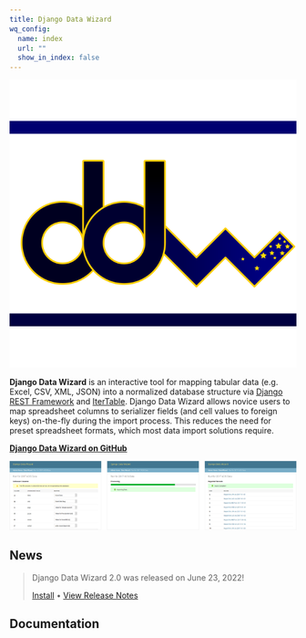 ```yaml
---
title: Django Data Wizard
wq_config:
  name: index
  url: ""
  show_in_index: false
---
```


![Django Data Wizard logo](./images/django-data-wizard.svg)

**Django Data Wizard** is an interactive tool for mapping tabular data (e.g. Excel, CSV, XML, JSON) into a normalized database structure via [Django REST Framework](https://www.django-rest-framework.org/) and [IterTable](./itertable/index.md).  Django Data Wizard allows novice users to map spreadsheet columns to serializer fields (and cell values to foreign keys) on-the-fly during the import process.  This reduces the need for preset spreadsheet formats, which most data import solutions require.

[**Django Data Wizard on GitHub**](https://github.com/wq/django-data-wizard)

[![Using Django Data Wizard](./images/screenshots/workflow.png)](https://django-data-wizard.wq.io/guides/using-django-data-wizard)

## News

> Django Data Wizard 2.0 was released on June 23, 2022!
>
> [Install](./overview/setup.md) • [View Release Notes](./releases/django-data-wizard-2.0.0.md)

## Documentation
